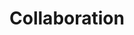 ---
title: Collaboration
layout: dashboard
permalink: /collaboration.html
dashboard:
  container_id: collaboration
  data_sources:
    yearly: /assets/collaboration-yearly
  default_frequency: yearly
  show_frequency_toggle: false
  default_tab: chart
  show_table: true
  table_columns: []
  charts: []
---